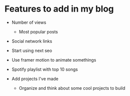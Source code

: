# Features to add in my blog

- Number of views

  - Most popular posts

- Social network links

- Start using next seo

- Use framer motion to animate somethings

- Spotify playlist with top 10 songs

- Add projects I've made

  - Organize and think about some cool projects to build
